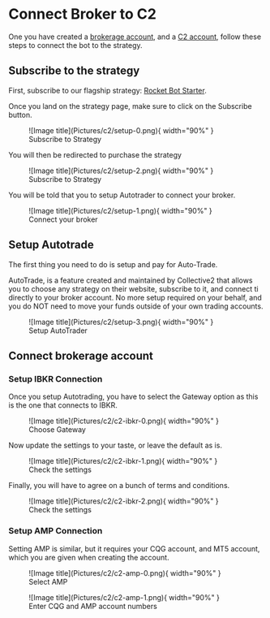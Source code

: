 # Connect Broker to C2

One you have created a [brokerage account](/brokers), and a [C2 account](/howto/collective2_setup), follow these steps to connect the bot to the strategy.

## Subscribe to the strategy

First, subscribe to our flagship strategy: [Rocket Bot Starter](https://collective2.com/details/145905281).

Once you land on the strategy page, make sure to click on the Subscribe button.


<figure markdown>
  ![Image title](Pictures/c2/setup-0.png){ width="90%" }
  <figcaption>Subscribe to Strategy</figcaption>
</figure>


You will then be redirected to purchase the strategy

<figure markdown>
  ![Image title](Pictures/c2/setup-2.png){ width="90%" }
  <figcaption>Subscribe to Strategy</figcaption>
</figure>


You will be told that you to setup Autotrader to connect your broker.

<figure markdown>
  ![Image title](Pictures/c2/setup-1.png){ width="90%" }
  <figcaption>Connect your broker</figcaption>
</figure>


## Setup Autotrade

The first thing you need to do is setup and pay for Auto-Trade.

AutoTrade, is a feature created and maintained by Collective2 that allows you to choose any strategy on their website, subscribe to it, and connect ti directly to your broker account. No more setup required on your behalf, and you do NOT need to move your funds outside of your own trading accounts.

<figure markdown>
  ![Image title](Pictures/c2/setup-3.png){ width="90%" }
  <figcaption>Setup AutoTrader</figcaption>
</figure>


## Connect brokerage account
### Setup IBKR Connection

Once you setup Autotrading, you have to select the Gateway option as this is the one that connects to IBKR.


<figure markdown>
  ![Image title](Pictures/c2/c2-ibkr-0.png){ width="90%" }
  <figcaption>Choose Gateway</figcaption>
</figure>


Now update the settings to your taste, or leave the default as is.

<figure markdown>
  ![Image title](Pictures/c2/c2-ibkr-1.png){ width="90%" }
  <figcaption>Check the settings</figcaption>
</figure>

Finally, you will have to agree on a bunch of terms and conditions.

<figure markdown>
  ![Image title](Pictures/c2/c2-ibkr-2.png){ width="90%" }
  <figcaption>Check the settings</figcaption>
</figure>

### Setup AMP Connection

Setting AMP is similar, but it requires your CQG account, and MT5 account, which you are given when creating the account.

<figure markdown>
  ![Image title](Pictures/c2/c2-amp-0.png){ width="90%" }
  <figcaption>Select AMP</figcaption>
</figure>

<figure markdown>
  ![Image title](Pictures/c2/c2-amp-1.png){ width="90%" }
  <figcaption>Enter CQG and AMP account numbers</figcaption>
</figure>

